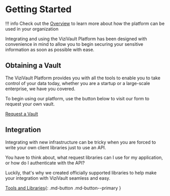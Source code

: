 # Getting Started
!!! info
    Check out the [Overview](index.md) to learn more about how the platform can be used in your organization

Integrating and using the ViziVault Platform has been designed with convenience in mind to allow you to begin securing your sensitive information as soon as possible with ease.

## Obtaining a Vault
The ViziVault Platform provides you with all the tools to enable you to take control of your data today, whether you are a startup or a large-scale enterprise, we have you covered.

To begin using our platform, use the button below to visit our form to request your own vault.

<a class="md-button md-button--primary" href="https://anontech.io" target="_blank">Request a Vault</a>

## Integration
Integrating with new infrastructure can be tricky when you are forced to write your own client libraries just to use an API.

You have to think about, what request libraries can I use for my application, or how do I authenticate with the API?

Luckily, that's why we created officially supported libraries to help make your integration with ViziVault seamless and easy.

[Tools and Libraries](libraries.md){: .md-button .md-button--primary }
